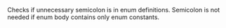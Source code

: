 Checks if unnecessary semicolon is in enum definitions. Semicolon is not
needed if enum body contains only enum constants.
